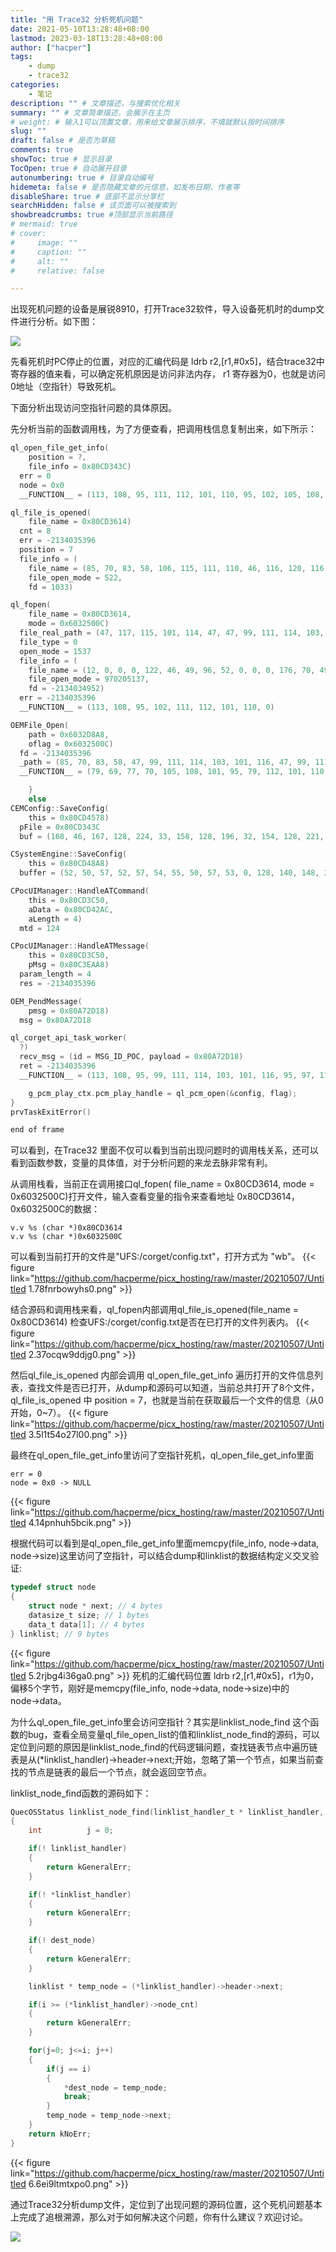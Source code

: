 ```yaml
---
title: "用 Trace32 分析死机问题"
date: 2021-05-10T13:28:48+08:00
lastmod: 2023-03-18T13:28:48+08:00
author: ["hacper"]
tags:
    - dump
    - trace32
categories:
    - 笔记
description: "" # 文章描述，与搜索优化相关
summary: "" # 文章简单描述，会展示在主页
# weight: # 输入1可以顶置文章，用来给文章展示排序，不填就默认按时间排序
slug: ""
draft: false # 是否为草稿
comments: true
showToc: true # 显示目录
TocOpen: true # 自动展开目录
autonumbering: true # 目录自动编号
hidemeta: false # 是否隐藏文章的元信息，如发布日期、作者等
disableShare: true # 底部不显示分享栏
searchHidden: false # 该页面可以被搜索到
showbreadcrumbs: true #顶部显示当前路径
# mermaid: true
# cover:
#     image: ""
#     caption: ""
#     alt: ""
#     relative: false

---
```


出现死机问题的设备是展锐8910，打开Trace32软件，导入设备死机时的dump文件进行分析。如下图：

![](https://github.com/hacperme/picx_hosting/raw/master/20210507/Untitled.6pc338h1s6c0.png)

先看死机时PC停止的位置，对应的汇编代码是 ldrb r2,[r1,#0x5]，结合trace32中寄存器的值来看，可以确定死机原因是访问非法内存， r1 寄存器为0，也就是访问0地址（空指针）导致死机。



下面分析出现访问空指针问题的具体原因。

先分析当前的函数调用栈，为了方便查看，把调用栈信息复制出来，如下所示：

```c
ql_open_file_get_info(
    position = ?,
    file_info = 0x80CD343C)
  err = 0
  node = 0x0
  __FUNCTION__ = (113, 108, 95, 111, 112, 101, 110, 95, 102, 105, 108, 101, 95, 103, 101, 116, 95, 1

ql_file_is_opened(
    file_name = 0x80CD3614)
  cnt = 8
  err = -2134035396
  position = 7
  file_info = (
    file_name = (85, 70, 83, 58, 106, 115, 111, 110, 46, 116, 120, 116, 0, 79, 189, 128, 12, 0, 0, 0
    file_open_mode = 522,
    fd = 1033)

ql_fopen(
    file_name = 0x80CD3614,
    mode = 0x6032500C)
  file_real_path = (47, 117, 115, 101, 114, 47, 47, 99, 111, 114, 103, 101, 116, 47, 99, 111, 110, 1
  file_type = 0
  open_mode = 1537
  file_info = (
    file_name = (12, 0, 0, 0, 122, 46, 49, 96, 52, 0, 0, 0, 176, 70, 49, 96, 16, 0, 0, 0, 80, 53, 20
    file_open_mode = 970205137,
    fd = -2134034952)
  err = -2134035396
  __FUNCTION__ = (113, 108, 95, 102, 111, 112, 101, 110, 0)

OEMFile_Open(
    path = 0x6032D8A8,
    oflag = 0x6032500C)
  fd = -2134035396
  _path = (85, 70, 83, 58, 47, 99, 111, 114, 103, 101, 116, 47, 99, 111, 110, 102, 105, 103, 46, 116
  __FUNCTION__ = (79, 69, 77, 70, 105, 108, 101, 95, 79, 112, 101, 110, 0)

    }
    else
CEMConfig::SaveConfig(
    this = 0x80CD4578)
  pFile = 0x80CD343C
  buf = (168, 46, 167, 128, 224, 33, 158, 128, 196, 32, 154, 128, 221, 214, 33, 96, 4, 0, 0, 0, 248,

CSystemEngine::SaveConfig(
    this = 0x80CD48A8)
  buffer = (52, 50, 57, 52, 57, 54, 55, 50, 57, 53, 0, 128, 140, 148, 220, 128, 68, 122, 220, 128, 1

CPocUIManager::HandleATCommand(
    this = 0x80CD3C50,
    aData = 0x80CD42AC,
    aLength = 4)
  mtd = 124

CPocUIManager::HandleATMessage(
    this = 0x80CD3C50,
    pMsg = 0x80C3EAA8)
  param_length = 4
  res = -2134035396

OEM_PendMessage(
    pmsg = 0x80A72D18)
  msg = 0x80A72D18

ql_corget_api_task_worker(
  ?)
  recv_msg = (id = MSG_ID_POC, payload = 0x80A72D18)
  ret = -2134035396
  __FUNCTION__ = (113, 108, 95, 99, 111, 114, 103, 101, 116, 95, 97, 112, 105, 95, 116, 97, 115, 107

    g_pcm_play_ctx.pcm_play_handle = ql_pcm_open(&config, flag);
}
prvTaskExitError()

end of frame
```

可以看到，在Trace32 里面不仅可以看到当前出现问题时的调用栈关系，还可以看到函数参数，变量的具体值，对于分析问题的来龙去脉非常有利。

从调用栈看，当前正在调用接口ql_fopen( file_name = 0x80CD3614, mode = 0x6032500C)打开文件，输入查看变量的指令来查看地址 0x80CD3614，0x6032500C的数据：

```
v.v %s (char *)0x80CD3614
v.v %s (char *)0x6032500C
```

可以看到当前打开的文件是"UFS:/corget/config.txt"，打开方式为 "wb"。
{{< figure link="https://github.com/hacperme/picx_hosting/raw/master/20210507/Untitled 1.78fnrbowyhs0.png" >}}

结合源码和调用栈来看，ql_fopen内部调用ql_file_is_opened(file_name = 0x80CD3614) 检查UFS:/corget/config.txt是否在已打开的文件列表内。
{{< figure link="https://github.com/hacperme/picx_hosting/raw/master/20210507/Untitled 2.37ocqw9ddjg0.png" >}}

然后ql_file_is_opened 内部会调用 ql_open_file_get_info 遍历打开的文件信息列表，查找文件是否已打开，从dump和源码可以知道，当前总共打开了8个文件，ql_file_is_opened 中 position = 7，也就是当前在获取最后一个文件的信息（从0开始，0~7）。
{{< figure link="https://github.com/hacperme/picx_hosting/raw/master/20210507/Untitled 3.5l1t54o27l00.png" >}}

最终在ql_open_file_get_info里访问了空指针死机，ql_open_file_get_info里面

```
err = 0
node = 0x0 -> NULL
```
{{< figure link="https://github.com/hacperme/picx_hosting/raw/master/20210507/Untitled 4.14pnhuh5bcik.png" >}}

根据代码可以看到是ql_open_file_get_info里面memcpy(file_info, node→data, node→size)这里访问了空指针，可以结合dump和linklist的数据结构定义交叉验证: 

```c
typedef struct node
{
	struct node * next; // 4 bytes
    datasize_t size; // 1 bytes
    data_t data[1]; // 4 bytes
} linklist; // 9 bytes
```

{{< figure link="https://github.com/hacperme/picx_hosting/raw/master/20210507/Untitled 5.2rjbg4i36ga0.png" >}}
死机的汇编代码位置 ldrb r2,[r1,#0x5]，r1为0，偏移5个字节，刚好是memcpy(file_info, node→data, node→size)中的node→data。

为什么ql_open_file_get_info里会访问空指针？其实是linklist_node_find 这个函数的bug，查看全局变量ql_file_open_list的值和linklist_node_find的源码，可以定位到问题的原因是linklist_node_find的代码逻辑问题，查找链表节点中遍历链表是从(*linklist_handler)->header->next;开始，忽略了第一个节点，如果当前查找的节点是链表的最后一个节点，就会返回空节点。

linklist_node_find函数的源码如下：

```c
QuecOSStatus linklist_node_find(linklist_handler_t * linklist_handler, uint32_t i, linklist * * dest_node)
{
	int 		 j = 0;

    if(! linklist_handler)
    {
		return kGeneralErr;
    }

    if(! *linklist_handler)
    {
   	    return kGeneralErr;
    }

	if(! dest_node)
	{
		return kGeneralErr;
	}

    linklist * temp_node = (*linklist_handler)->header->next;

    if(i >= (*linklist_handler)->node_cnt)
    {
   		return kGeneralErr;
    }

    for(j=0; j<=i; j++)
    {
        if(j == i)
        {
            *dest_node = temp_node;
            break;
        }
        temp_node = temp_node->next;
    }
	return kNoErr;
}
```

{{< figure link="https://github.com/hacperme/picx_hosting/raw/master/20210507/Untitled 6.6ei9ltmtxpo0.png" >}}

通过Trace32分析dump文件，定位到了出现问题的源码位置，这个死机问题基本上完成了追根溯源，那么对于如何解决这个问题，你有什么建议？欢迎讨论。

![](https://github.com/hacperme/picx_hosting/raw/master/20210507/qrcode_for_gh_b1444a13ac67_258.4g56jp6fs4y0.jpg)